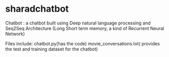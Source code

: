 # sharadchatbot

Chatbot : a chatbot built using Deep natural language processing and Seq2Seq Architecture (Long Short term memory, a kind of Recurrent Neural Network) 

Files include: chatbot.py(has the code) movie_conversations.txt( provides the test and training dataset for the chatbot) 


